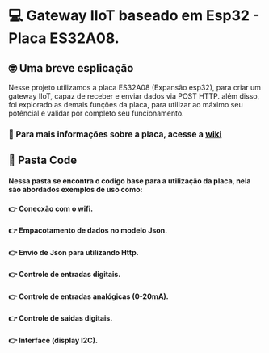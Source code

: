 # 💻 Gateway IIoT baseado em Esp32 - Placa ES32A08. 

## 🤓 Uma breve esplicação
Nesse projeto utilizamos a placa ES32A08 (Expansão esp32), para criar um gateway IIoT, capaz de receber e enviar dados via POST HTTP. além disso,
foi explorado as demais funções da placa, para utilizar ao máximo seu potêncial e validar por completo seu funcionamento.
### 🚀 Para mais informações sobre a placa, acesse a [wiki](https://quark-cheshire-984.notion.site/Placa-ES32A08-11b430802e9780149ee6f4d9852d80ee)

## 📁 Pasta Code
#### Nessa pasta se encontra o codigo base para a utilização da placa, nela são abordados exemplos de uso como:
#### 👉 Conecxão com o wifi.
#### 👉 Empacotamento de dados no modelo Json.
#### 👉 Envio de Json para utilizando Http. 
#### 👉 Controle de entradas digitais. 
#### 👉 Controle de entradas analógicas (0-20mA).
#### 👉 Controle de saidas digitais.
#### 👉 Interface (display I2C).

